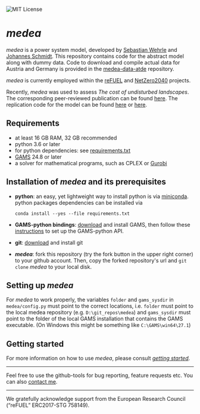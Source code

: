 ![MIT License](https://img.shields.io/badge/license-MIT-green)

_medea_
=======

_medea_ is a power system model, developed by [Sebastian Wehrle](https://homepage.boku.ac.at/sebwehrle/index.html) and
[Johannes Schmidt](https://homepage.boku.ac.at/jschmidt/). This repository contains code for the abstract model along
with dummy data. Code to download and compile actual data for Austria and Germany is provided in the
[medea-data-atde](https://github.com/boku-inwe/medea-data-atde) repository.

_medea_ is currently employed within the [reFUEL](https://refuel.world)
and [NetZero2040](https://twitter.com/netzero2040)
projects.

Recently, _medea_ was used to assess _The cost of undisturbed landscapes_. The corresponding peer-reviewed publication
can be found [here](https://doi.org/10.1016/j.enpol.2021.112617). The replication code for the model can be
found [here]() or
[here](https://github.com/inwe-boku/medea/releases/tag/v0.2-cost_of_undisturbed_landscapes).


Requirements
-------------
* at least 16 GB RAM, 32 GB recommended 
* python 3.6 or later
* for python dependencies: see [requirements.txt](https://github.com/inwe-boku/medea/blob/master/requirements.txt)
* [GAMS](https://www.gams.com/) 24.8 or later
* a solver for mathematical programs, such as CPLEX or [Gurobi](http://www.gurobi.com/)


Installation of _medea_ and its prerequisites
------------
* **python**: an easy, yet lightweight way to install python is via [miniconda](https://conda.io/miniconda.html).
python packages dependencies can be installed via 
    ```
    conda install --yes --file requirements.txt
    ``` 
* **GAMS-python bindings**: [download](https://www.gams.com/download/) and install GAMS, then follow these 
[instructions](https://www.gams.com/latest/docs/API_PY_TUTORIAL.html) to set up the GAMS-python API.

* **git**: [download](https://git-scm.com/downloads) and install git

* **_medea_**: fork this repository (try the fork button in the upper right corner) to your github account. Then, copy 
the forked repository's url and `git clone` _medea_ to your local disk.

## Setting up _medea_ ##
For _medea_ to work properly, the variables `folder` and `gams_sysdir` in `medea/config.py` must point to the correct 
locations, i.e. `folder` must point to the local medea repository (e.g. `D:\git_repos\medea`) and `gams_sysdir` must 
point to the folder of the local GAMS installation that contains the GAMS executable. (On Windows this might be
something like `C:\GAMS\win64\27.1`)

## Getting started ##

For more information on how to use _medea_, please consult
[_getting started_](https://github.com/inwe-boku/medea/blob/master/doc/getting_started.md).

------- 
Feel free to use the github-tools for bug reporting, feature requests etc. You can also
[contact me](mailto:sebastian.wehrle@boku.ac.at).

------
We gratefully acknowledge support from the European Research Council (“reFUEL” ERC2017-STG 758149).